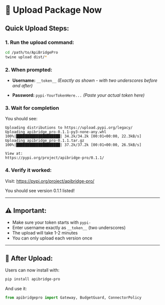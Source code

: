 # 🚀 Upload Package Now

## Quick Upload Steps:

### 1. Run the upload command:

```bash
cd /path/to/ApiBridgePro
twine upload dist/*
```

### 2. When prompted:

- **Username:** `__token__`
  *(Exactly as shown - with two underscores before and after)*

- **Password:** `pypi-YourTokenHere...` 
  *(Paste your actual token here)*

### 3. Wait for completion

You should see:
```
Uploading distributions to https://upload.pypi.org/legacy/
Uploading apibridge_pro-0.1.1-py3-none-any.whl
100%|████████████████████| 34.2k/34.2k [00:01<00:00, 22.3kB/s]
Uploading apibridge_pro-0.1.1.tar.gz
100%|████████████████████| 37.2k/37.2k [00:01<00:00, 26.5kB/s]

View at:
https://pypi.org/project/apibridge-pro/0.1.1/
```

### 4. Verify it worked:

Visit: https://pypi.org/project/apibridge-pro/

You should see version 0.1.1 listed!

---

## ⚠️ Important:

- Make sure your token starts with `pypi-`
- Enter username exactly as `__token__` (two underscores)
- The upload will take 1-2 minutes
- You can only upload each version once

---

## 🎉 After Upload:

Users can now install with:
```bash
pip install apibridge-pro
```

And use it:
```python
from apibridgepro import Gateway, BudgetGuard, ConnectorPolicy
```

